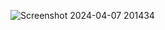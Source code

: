 
![Screenshot 2024-04-07 201434](https://github.com/SalvaMexCes/AnimalKingdom/assets/162367617/76bbff6d-575a-4990-a678-f8610217d04a)
